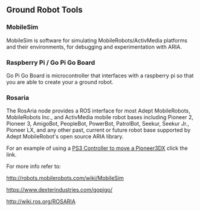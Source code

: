 ## Ground Robot Tools

### MobileSim

MobileSim is software for simulating MobileRobots/ActivMedia platforms and their environments, for debugging and experimentation with ARIA.

### Raspberry Pi / Go Pi Go Board

Go Pi Go Board is  microcontroller that interfaces with a raspberry pi so that you are able to create your a ground robot.

### Rosaria

The RosAria node provides a ROS interface for most Adept MobileRobots, MobileRobots Inc., and ActivMedia mobile robot bases including Pioneer 2, Pioneer 3, AmigoBot, PeopleBot, PowerBot, PatrolBot, Seekur, Seekur Jr., Pioneer LX, and any other past, current or future robot base supported by Adept MobileRobot's open source ARIA library. 


For an example of using a [PS3 Controller to move a Pioneer3DX](https://github.com/WaseemHussain/ROS-Pioneer3DX-PS3Controller) click the link.

For more info refer to:

http://robots.mobilerobots.com/wiki/MobileSim

https://www.dexterindustries.com/gopigo/

http://wiki.ros.org/ROSARIA